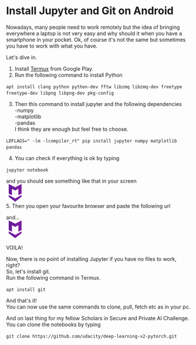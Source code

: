 # Install Jupyter and Git on Android

Nowadays, many people need to work remotely but the idea of bringing everywhere a laptop
is not very easy and why should it when you have a smartphone in your pocket. 
Ok, of course it's not the same but sometimes you have to work with what you have. 

Let's dive in.

1. Install [Termux](https://play.google.com/store/apps/details?id=com.termux) from Google Play.
2. Run the following command to install Python  


  `apt install clang python python-dev fftw libzmq libzmq-dev freetype freetype-dev libpng libpng-dev pkg-config`
  
  
3. Then this command to install jupyter and the following dependencies  
    -numpy  
    -matplotlib  
    -pandas  
     I think they are enough but feel free to choose.  
     
     
  `LDFLAGS=" -lm -lcompiler_rt" pip install jupyter numpy matplotlib pandas`
    
    
4. You can check if everything is ok by typing  


  `jupyter notebook`  
  
  
  and you should see something like that in your screen  
  ![alt text](https://github.com/adam-p/markdown-here/raw/master/src/common/images/icon48.png "Jupyter running")  
5. Then you open your favourite browser and paste the following url

and...  
![alt text](https://github.com/adam-p/markdown-here/raw/master/src/common/images/icon48.png "Jupyter localhost")  

VOILA!

Now, there is no point of installing Jupyter if you have no files to work, right?  
So, let's install git.  
Run the following command in Termux.

  `apt install git`

And that's it!  
You can now use the same commands to clone, pull, fetch etc as in your pc.

And on last thing for my fellow Scholars in Secure and Private AI Challenge.  
You can clone the notebooks by typing 

  `git clone https://github.com/udacity/deep-learning-v2-pytorch.git`
